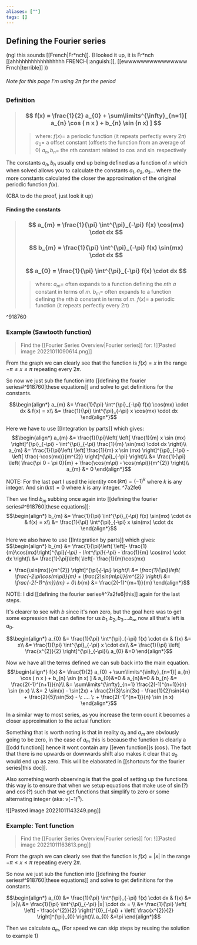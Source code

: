 ```yaml
---
aliases: [""]
tags: []
---
```


## Defining the Fourier series
(ngl this sounds [[French|Fr*nch]]. (I looked it up, it is Fr\*nch [[ahhhhhhhhhhhhhhhhh FRENCH|:anguish:]], [[ewwwwwwwwwwwwwww Frnch|terrible]] ))

###### Note for this page I'm using $2\pi$ for the period

### Definition

> ### $$ f(x) = \frac{1}{2} a_{0} + \sum\limits^{\infty}_{n=1}[ a_{n} \cos ( n x ) + b_{n} \sin (n x) ] $$ 
>> where:
>> $f(x)=$ a periodic function (it repeats perfectly every $2\pi$)
>> $a_{0}=$ a offset constant (offsets the function from an average of 0)
>> $a_{n},b_{n}=$ the $n$th constant related to $\cos$ and $\sin$ respectively

The constants $a_{n},b_{n}$ usually end up being defined as a function of $n$ which when solved allows you to calculate the constants $a_{1},a_{2},a_{3}...$ where the more constants calculated the closer the approximation of the original periodic function $f(x)$.

(CBA to do the proof, just look it up)

#### Finding the constants

> ### $$ a_{m} = \frac{1}{\pi} \int^{\pi}_{-\pi} f(x) \cos(mx) \cdot dx $$ 
> ### $$ b_{m} = \frac{1}{\pi} \int^{\pi}_{-\pi} f(x) \sin(mx) \cdot dx $$ 
> ### $$ a_{0} = \frac{1}{\pi} \int^{\pi}_{-\pi} f(x) \cdot dx $$
>> where:
>> $a_{m}=$ often expands to a function defining the $n$th $a$ constant in terms of $m$.
>> $b_{m}=$ often expands to a function defining the $n$th $b$ constant in terms of $m$.
>> $f(x)=$ a periodic function (it repeats perfectly every $2\pi$)

^918760

### Example (Sawtooth function)
> Find the [[Fourier Series Overview|Fourier series]] for:
> ![[Pasted image 20221011090614.png]]

From the graph we can clearly see that the function is $f(x)=x$ in the range $-\pi\leq x \leq \pi$ repeating every $2\pi$. 

So now we just sub the function into [[defining the fourier series#^918760|these equations]] and solve to get definitions for the constants.

$$\begin{align*}
a_{m} &= \frac{1}{\pi} \int^{\pi}_{-\pi} f(x) \cos(mx) \cdot dx & f(x) = x\\
&= \frac{1}{\pi} \int^{\pi}_{-\pi} x \cos(mx) \cdot dx
\end{align*}$$

Here we have to use [[Integration by parts]] which gives:
$$\begin{align*}
a_{m} &= \frac{1}{\pi}\left(  \left[ \frac{1}{m} x \sin (mx) \right]^{\pi}_{-\pi} - \int^{\pi}_{-\pi} \frac{1}{m} \sin(mx) \cdot dx \right)\\
a_{m} &= \frac{1}{\pi}\left(  \left[ \frac{1}{m} x \sin (mx) \right]^{\pi}_{-\pi} - \left[ \frac{-\cos(mx)}{m^{2}}    
\right]^{\pi}_{-\pi} \right)\\
&= \frac{1}{\pi} \left( \frac{\pi 0 - \pi 0}{m} + \frac{\cos(m\pi) - \cos(m\pi)}{m^{2}} \right)\\
a_{m} &= 0
\end{align*}$$

NOTE: For the last part I used the identity $\cos(k\pi)=(-1)^{k}$ where $k$ is any integer. And $\sin(k\pi)=0$ where $k$ is any integer. ^7a2fe6

Then we find $b_{m}$ subbing once again into [[defining the fourier series#^918760|these equations]]:
$$\begin{align*}
b_{m} &= \frac{1}{\pi} \int^{\pi}_{-\pi} f(x) \sin(mx) \cdot dx & f(x) = x\\
&= \frac{1}{\pi} \int^{\pi}_{-\pi} x \sin(mx) \cdot dx
\end{align*}$$

Here we also have to use [[Integration by parts]] which gives:
$$\begin{align*}
b_{m} &= \frac{1}{\pi}\left(  \left[- \frac{1}{m}\cos(mx)\right]^{\pi}_{-\pi} - \int^{\pi}_{-\pi} - \frac{1}{m} \cos(mx) \cdot dx \right)\\
 &= \frac{1}{\pi}\left(  \left[- \frac{1}{m}\cos(mx) 
+ \frac{\sin(mx)}{m^{2}} \right]^{\pi}_{-\pi} \right)\\
 &= \frac{1}{\pi}\left( \frac{-2\pi\cos(m\pi)}{m} + \frac{2\sin(m\pi)}{m^{2}} \right)\\
&= \frac{-2(-1)^{m}}{m} + 0\\
b_{m} &= \frac{2(-1)^{m+1}}{m}
\end{align*}$$

NOTE: I did [[defining the fourier series#^7a2fe6|this]] again for the last steps.

It's clearer to see with $b$ since it's non zero, but the goal here was to get some expression that can define for us $b_{1},b_{2},b_{3}....b_{\infty}$ now all that's left is $a_{0}$.

$$\begin{align*}
a_{0} &= \frac{1}{\pi} \int^{\pi}_{-\pi} f(x) \cdot dx & f(x) &=  x\\
 &= \frac{1}{\pi} \int^{\pi}_{-\pi} x \cdot dx\\
&= \frac{1}{\pi} \left[ \frac{x^{2}}{2} \right]^{\pi}_{-\pi}\\
a_{0} &=0
\end{align*}$$

Now we have all the terms defined we can sub back into the main equation.
$$\begin{align*}
f(x) &= \frac{1}{2} a_{0} + \sum\limits^{\infty}_{n=1}[ a_{n} \cos ( n x ) + b_{n} \sin (n x) ] & a_{0}&=0 & a_{n}&=0 & b_{n} &= \frac{2(-1)^{n+1}}{n}\\
&= \sum\limits^{\infty}_{n=1} \frac{2(-1)^{n+1}}{n} \sin (n x) \\
&= 2 \sin(x) - \sin(2x) + \frac{2}{3}\sin(3x) - \frac{1}{2}\sin(4x) + \frac{2}{5}\sin(5x) - \: .... \: + \frac{2(-1)^{n+1}}{n} \sin (n x)
\end{align*}$$

In a similar way to most series, as you increase the term count it becomes a closer approximation to the actual function:

Something that is worth noting is that in reality $a_{0}$ and $a_{m}$ are obviously going to be zero, in the case of $a_{m}$ this is because the function is clearly a [[odd function]] hence it wont contain any [[even function]]s ($\cos$). The fact that there is no upwards or downwards shift also makes it clear that $a_{0}$ would end up as zero. This will be elaborated in [[shortcuts for the fourier series|this doc]].

Also something worth observing is that the goal of setting up the functions this way is to ensure that when we setup equations that make use of $\sin(?)$ and $\cos(?)$ such that we get functions that simplify to zero or some alternating integer (aka: v$(-1)^{n}$).

![[Pasted image 20221011143249.png]]



### Example: Tent function

> Find the [[Fourier Series Overview|Fourier series]] for:
> ![[Pasted image 20221011163613.png]]

From the graph we can clearly see that the function is $f(x)=|x|$ in the range $-\pi\leq x \leq \pi$ repeating every $2\pi$. 

So now we just sub the function into [[defining the fourier series#^918760|these equations]] and solve to get definitions for the constants.

$$\begin{align*}
a_{0} &= \frac{1}{\pi} \int^{\pi}_{-\pi} f(x) \cdot dx & f(x) &=  |x|\\
 &= \frac{1}{\pi} \int^{\pi}_{-\pi} |x| \cdot dx =  \\
&= \frac{1}{\pi} \left( \left[ - \frac{x^{2}}{2} \right]^{0}_{-\pi} + \left[ \frac{x^{2}}{2} \right]^{\pi}_{0} \right)\\
a_{0} &=\pi
\end{align*}$$

Then we calculate $a_{m}$, (For speed we can skip steps by reusing the solution to example 1)
